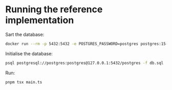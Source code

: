 # Running the reference implementation

Sart the database:

``` sh
docker run --rm -p 5432:5432 -e POSTGRES_PASSWORD=postgres postgres:15-alpine
```

Initialise the database:

```sh
psql postgresql://postgres:postgres@127.0.0.1:5432/postgres -f db.sql
```

Run:

```sh
pnpm tsx main.ts
```
